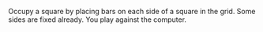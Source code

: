 Occupy a square by placing bars on each side of a square in the grid. Some sides
are fixed already. You play against the computer.